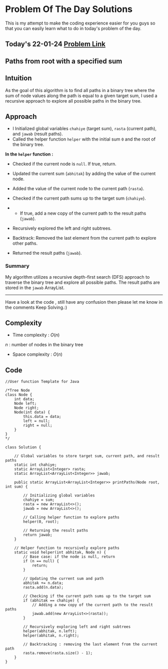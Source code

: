 # Problem Of The Day Solutions

This is my attempt to make the coding experience easier for you guys so that you can easily learn what to do in today's problem of the day.

## Today's 22-01-24 [Problem Link](https://www.geeksforgeeks.org/problems/paths-from-root-with-a-specified-sum/1)
## Paths from root with a specified sum

## Intuition
As the goal of this algorithm is to find all paths in a binary tree where the sum of node values along the path is equal to a given target sum, I used a recursive approach to explore all possible paths in the binary tree.

## Approach

- I Initialized global variables `chahiye` (target sum), `rasta` (current path), and `jawab` (result paths).
- Called the helper function `helper` with the initial sum `0` and the root of the binary tree.

**In the `helper` function :**
- Checked if the current node is `null`. If true, return.
- Updated the current sum (`abhitak`) by adding the value of the current node.
- Added the value of the current node to the current path (`rasta`).
- Checked if the current path sums up to the target sum (`chahiye`).
- - If true, add a new copy of the current path to the result paths (`jawab`).
- Recursively explored the left and right subtrees.
- Backtrack: Removed the last element from the current path to explore other paths.

- Returned the result paths (`jawab`).

### Summary
My algorithm utilizes a recursive depth-first search (DFS) approach to traverse the binary tree and explore all possible paths. The result paths are stored in the `jawab` ArrayList.

---
Have a look at the code , still have any confusion then please let me know in the comments
Keep Solving.:)

## Complexity
- Time complexity : $O(n)$
<!-- Add your time complexity here, e.g. $$O())$$ -->
$n$ : number of nodes in the binary tree

- Space complexity : $O(n)$
<!-- Add your space complexity here, e.g. $$O(n)$$ -->
## Code 
```
//User function Template for Java

/*Tree Node
class Node {
    int data;
    Node left;
    Node right;
    Node(int data) {
        this.data = data;
        left = null;
        right = null;
    }
} 
*/

class Solution {
    
    // Global variables to store target sum, current path, and result paths
    static int chahiye;
    static ArrayList<Integer> rasta;
    static ArrayList<ArrayList<Integer>> jawab;

    public static ArrayList<ArrayList<Integer>> printPaths(Node root, int sum) {
        
        // Initializing global variables
        chahiye = sum;
        rasta = new ArrayList<>();
        jawab = new ArrayList<>();

        // Calling helper function to explore paths
        helper(0, root);

        // Returning the result paths
        return jawab;
    }

    // Helper function to recursively explore paths
    static void helper(int abhitak, Node n) {
        // Base case: if the node is null, return
        if (n == null) {
            return;
        }

        // Updating the current sum and path
        abhitak += n.data;
        rasta.add(n.data);

        // Checking if the current path sums up to the target sum
        if (abhitak == chahiye) {
            // Adding a new copy of the current path to the result paths
            jawab.add(new ArrayList<>(rasta));
        }

        // Recursively exploring left and right subtrees            
        helper(abhitak, n.left);
        helper(abhitak, n.right);

        // Backtracking : removing the last element from the current path
        rasta.remove(rasta.size() - 1);
    }
}

```

